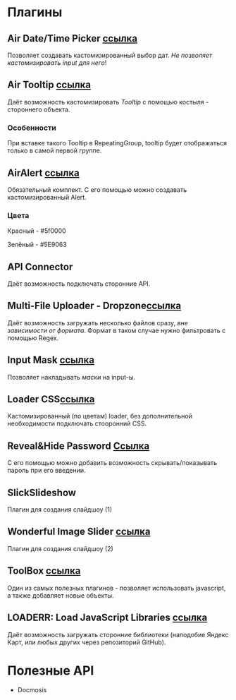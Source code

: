 # Плагины
## Air Date/Time Picker [ссылка](https://bubble.io/plugin/air-datetime-picker-1495642567089x595986733356023800)
Позволяет создавать кастомизированный выбор дат.
_Не позволяет кастомизировать input для него_!
## Air Tooltip [ссылка](https://bubble.io/plugin/air-tooltip-1498171554228x105618760361836540)
Даёт возможность кастомизировать _Tooltip_ с помощью костыля - стороннего объекта.
### Особенности 
При вставке такого Tooltip в RepeatingGroup, tooltip будет отображаться только в самой первой группе.
## AirAlert [ссылка](https://bubble.io/plugin/airalert-1515787032525x876315403042684900)
Обязательный комплект. С его помощью можно создавать кастомизированный Alert.
### Цвета
Красный - #5f0000

Зелёный - #5E9063
## API Connector
Даёт возможность подключать сторонние API.
## Multi-File Uploader - Dropzone[ссылка](https://bubble.io/plugin/airalert-1515787032525x876315403042684900)
Даёт возможность загружать несколько файлов сразу, _вне зависимости от формата_. Формат в таком случае нужно фильтровать с помощью Regex.
## Input Mask [ссылка](https://bubble.io/plugin/input-mask-1609444246883x924984661248573400)
Позволяет накладывать _маски_ на input-ы.
## Loader CSS[ссылка](https://bubble.io/plugin/loader-css-1615402288950x110240248310005760)
Кастомизированный (по цветам) loader, без дополнительной необходимости подключать стооронний CSS.
## Reveal&Hide Password [Ссылка](https://bubble.io/plugin/reveal--hide-password-1531310660066x700901076712292400)
С его помощью можно добавить возможность скрывать/показывать пароль при его введении.
## SlickSlideshow
Плагин для создания слайдшоу (1)
## Wonderful Image Slider [ссылка](https://bubble.io/plugin/wonderful-image-slider-1599995578736x177952455708377100)
Плагин для создания слайдшоу (2)
## ToolBox [ссылка](https://bubble.io/plugin/toolbox-1488796042609x768734193128308700)
Один из самых полезных плагинов - позволяет использовать javascript, а также добавляет новые объекты.
## LOADERR: Load JavaScript Libraries [ссылка](https://bubble.io/plugin/loaderr-load-javascript-libraries-1578370238326x529832048851943400)
Даёт возможность загружать сторонние библиотеки (наподобие Яндекс Карт, или любых других через репозиторий GitHub).

# Полезные API
- Docmosis
